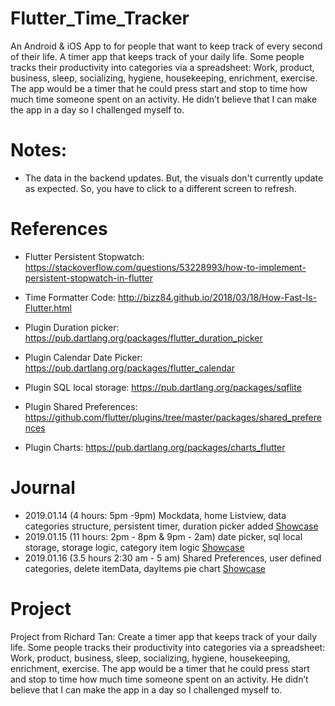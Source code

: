 # Flutter_Time_Tracker
An Android & iOS App to for people that want to keep track of every second of their life. A timer app that keeps track of your daily life. Some people tracks their productivity into categories via a spreadsheet: Work, product, business, sleep, socializing, hygiene, housekeeping, enrichment, exercise. The app would be a timer that he could press start and stop to time how much time someone spent on an activity. He didn’t believe that I can make the app in a day so I challenged myself to. 

# Notes: 
- The data in the backend updates. But, the visuals don't currently update as expected. So, you have to click to a different screen to refresh. 

# References
- Flutter Persistent Stopwatch: https://stackoverflow.com/questions/53228993/how-to-implement-persistent-stopwatch-in-flutter
- Time Formatter Code: http://bizz84.github.io/2018/03/18/How-Fast-Is-Flutter.html

- Plugin Duration picker: https://pub.dartlang.org/packages/flutter_duration_picker
- Plugin Calendar Date Picker: https://pub.dartlang.org/packages/flutter_calendar
- Plugin SQL local storage: https://pub.dartlang.org/packages/sqflite
- Plugin Shared Preferences: https://github.com/flutter/plugins/tree/master/packages/shared_preferences
- Plugin Charts: https://pub.dartlang.org/packages/charts_flutter

# Journal
- 2019.01.14 (4 hours: 5pm -9pm) Mockdata, home Listview, data categories structure, persistent timer, duration picker added [Showcase](https://www.youtube.com/watch?v=sJSjLE4a2ms&feature=youtu.be)
- 2019.01.15 (11 hours: 2pm - 8pm & 9pm - 2am) date picker, sql local storage, storage logic, category item logic [Showcase](https://www.youtube.com/watch?v=-MM6zm8KY_Q&feature=youtu.be)
- 2019.01.16 (3.5 hours 2:30 am - 5 am) Shared Preferences, user defined categories, delete itemData, dayItems pie chart [Showcase](https://youtu.be/B8ij89_rLuE)

# Project 
Project from Richard Tan: Create a timer app that keeps track of your daily life. Some people tracks their productivity into categories via a spreadsheet: Work, product, business, sleep, socializing, hygiene, housekeeping, enrichment, exercise. The app would be a timer that he could press start and stop to time how much time someone spent on an activity. He didn’t believe that I can make the app in a day so I challenged myself to. 
